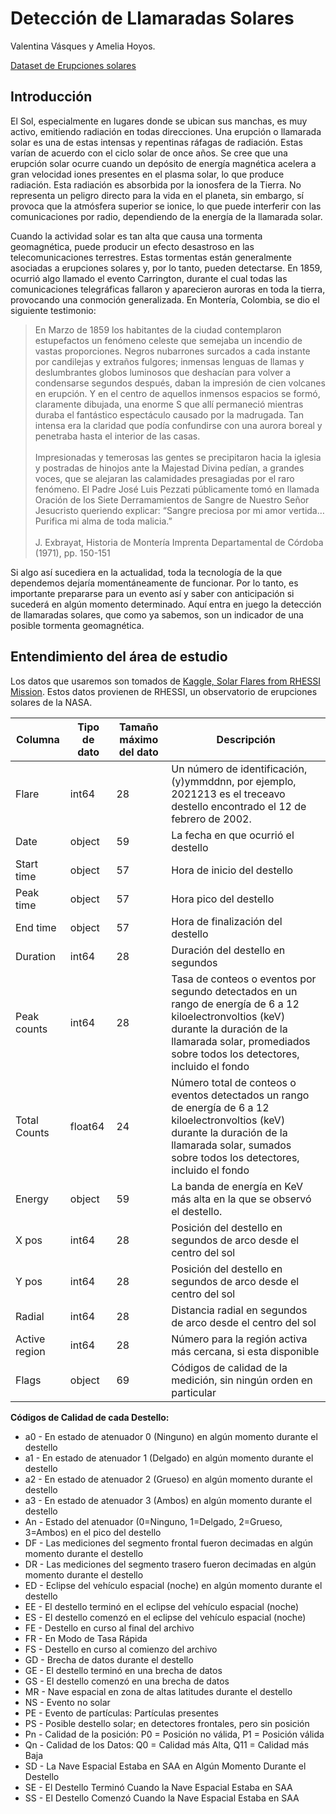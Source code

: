 # Detección de Llamaradas Solares
Valentina Vásques y Amelia Hoyos.

[Dataset de Erupciones solares](https://deepblue.lib.umich.edu/data/concern/data_sets/6w924c02q)

## Introducción
El Sol, especialmente en lugares donde se ubican sus manchas, es muy activo, emitiendo radiación en todas direcciones. Una erupción o llamarada solar es una de estas intensas y repentinas ráfagas de radiación. Estas varían de acuerdo con el ciclo solar de once años. Se cree que una erupción solar ocurre cuando un depósito de energía magnética acelera a gran velocidad iones presentes en el plasma solar, lo que produce radiación. Esta radiación es absorbida por la ionosfera de la Tierra. No representa un peligro directo para la vida en el planeta, sin embargo, sí provoca que la atmósfera superior se ionice, lo que puede interferir con las comunicaciones por radio, dependiendo de la energía de la llamarada solar.

Cuando la actividad solar es tan alta que causa una tormenta geomagnética, puede producir un efecto desastroso en las telecomunicaciones terrestres. Estas tormentas están generalmente asociadas a erupciones solares y, por lo tanto, pueden detectarse. En 1859, ocurrió algo llamado el evento Carrington, durante el cual todas las comunicaciones telegráficas fallaron y aparecieron auroras en toda la tierra, provocando una conmoción generalizada. En Montería, Colombia, se dio el siguiente testimonio:

<blockquote>
En Marzo de 1859 los habitantes de la ciudad contemplaron estupefactos un fenómeno celeste que semejaba un incendio de vastas proporciones. Negros nubarrones surcados a cada instante por candilejas y extraños fulgores; inmensas lenguas de llamas y deslumbrantes globos luminosos que deshacían para volver a condensarse segundos después, daban la impresión de cien volcanes en erupción. Y en el centro de aquellos inmensos espacios se formó, claramente dibujada, una enorme S que allí permaneció mientras duraba el fantástico espectáculo causado por la madrugada. Tan intensa era la claridad que podía confundirse con una aurora boreal y penetraba hasta el interior de las casas.
<br><br>
Impresionadas y temerosas las gentes se precipitaron hacia la iglesia y postradas de hinojos ante la Majestad Divina pedían, a grandes voces, que se alejaran las calamidades presagiadas por el raro fenómeno. El Padre José Luis Pezzati públicamente tomó en llamada Oración de los Siete Derramamientos de Sangre de Nuestro Señor Jesucristo queriendo explicar: “Sangre preciosa por mi amor vertida…Purifica mi alma de toda malicia.” 
<br><br> 
J. Exbrayat, Historia de Montería
Imprenta Departamental de Córdoba (1971), pp. 150-151
</blockquote>
Si algo así sucediera en la actualidad, toda la tecnología de la que dependemos dejaría momentáneamente de funcionar. Por lo tanto, es importante prepararse para un evento así y saber con anticipación si sucederá en algún momento determinado. Aquí entra en juego la detección de llamaradas solares, que como ya sabemos, son un indicador de una posible tormenta geomagnética.


## Entendimiento del área de estudio
Los datos que usaremos son tomados de [Kaggle, Solar Flares from RHESSI Mission](https://www.kaggle.com/datasets/khsamaha/solar-flares-rhessi/data). Estos datos provienen de RHESSI, un observatorio de erupciones solares de la NASA. 

| Columna      | Tipo de dato | Tamaño máximo del dato | Descripción |
|--------------|--------------|------------------------|-------------|
| Flare        | int64        | 28                     | Un número de identificación, (y)ymmddnn, por ejemplo, 2021213 es el treceavo destello encontrado el 12 de febrero de 2002. |
| Date         | object       | 59                     | La fecha en que ocurrió el destello |
| Start time   | object       | 57                     | Hora de inicio del destello |
| Peak time    | object       | 57                     | Hora pico del destello |
| End time     | object       | 57                     | Hora de finalización del destello |
| Duration     | int64        | 28                     | Duración del destello en segundos |
| Peak counts  | int64        | 28                     | Tasa de conteos o eventos por segundo detectados en un rango de energía de 6 a 12 kiloelectronvoltios (keV) durante la duración de la llamarada solar, promediados sobre todos los detectores, incluido el fondo |
| Total Counts | float64      | 24                     | Número total de conteos o eventos detectados un rango de energía de 6 a 12 kiloelectronvoltios (keV) durante la duración de la llamarada solar, sumados sobre todos los detectores, incluido el fondo |
| Energy       | object       | 59                     | La banda de energía en KeV más alta en la que se observó el destello. |
| X pos        | int64        | 28                     | Posición del destello en segundos de arco desde el centro del sol |
| Y pos        | int64        | 28                     | Posición del destello en segundos de arco desde el centro del sol |
| Radial       | int64        | 28                     | Distancia radial en segundos de arco desde el centro del sol |
| Active region| int64        | 28                     | Número para la región activa más cercana, si esta disponible |
| Flags        | object       | 69                     | Códigos de calidad de la medición, sin ningún orden en particular |

**Códigos de Calidad de cada Destello:**

- a0 - En estado de atenuador 0 (Ninguno) en algún momento durante el destello
- a1 - En estado de atenuador 1 (Delgado) en algún momento durante el destello
- a2 - En estado de atenuador 2 (Grueso) en algún momento durante el destello
- a3 - En estado de atenuador 3 (Ambos) en algún momento durante el destello
- An - Estado del atenuador (0=Ninguno, 1=Delgado, 2=Grueso, 3=Ambos) en el pico del destello
- DF - Las mediciones del segmento frontal fueron decimadas en algún momento durante el destello
- DR - Las mediciones del segmento trasero fueron decimadas en algún momento durante el destello
- ED - Eclipse del vehículo espacial (noche) en algún momento durante el destello
- EE - El destello terminó en el eclipse del vehículo espacial (noche)
- ES - El destello comenzó en el eclipse del vehículo espacial (noche)
- FE - Destello en curso al final del archivo
- FR - En Modo de Tasa Rápida
- FS - Destello en curso al comienzo del archivo
- GD - Brecha de datos durante el destello
- GE - El destello terminó en una brecha de datos
- GS - El destello comenzó en una brecha de datos
- MR - Nave espacial en zona de altas latitudes durante el destello
- NS - Evento no solar
- PE - Evento de partículas: Partículas presentes
- PS - Posible destello solar; en detectores frontales, pero sin posición
- Pn - Calidad de la posición: P0 = Posición no válida, P1  = Posición válida
- Qn - Calidad de los Datos: Q0 = Calidad más Alta, Q11 = Calidad más Baja
- SD - La Nave Espacial Estaba en SAA en Algún Momento Durante el Destello
- SE - El Destello Terminó Cuando la Nave Espacial Estaba en SAA
- SS - El Destello Comenzó Cuando la Nave Espacial Estaba en SAA
